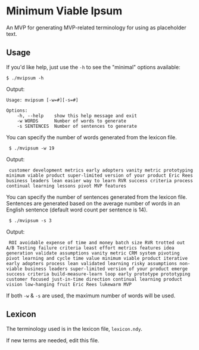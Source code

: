 
Minimum Viable Ipsum 
====================

An MVP for generating MVP-related terminology for using as placeholder text.

## Usage 

If you'd like help, just use the `-h` to see the "minimal" options available:

    $ ./mvipsum -h 

Output:

    Usage: mvipsum [-w=#][-s=#]

    Options:
        -h, --help    show this help message and exit
        -w WORDS      Number of words to generate
        -s SENTENCES  Number of sentences to generate

You can specify the number of words generated from the lexicon file. 

     $ ./mvipsum -w 19

Output:

     customer development metrics early adopters vanity metric prototyping minimum viable product super-limited version of your product Eric Rees business leaders lean easier way to learn RVR success criteria process continual learning lessons pivot MVP features

You can specify the number of sentences generated from the lexicon file. Sentences are generated based on the average number of words in an English sentence (default word count per sentence is 14). 

     $ ./mvipsum -s 3

Output:

     ROI avoidable expense of time and money batch size RVR trotted out A/B Testing failure criteria least effort metrics features idea generation validate assumptions vanity metric CRM system pivoting pivot learning and cycle time value minimum viable product iterative early adopters process lean validated learning risky assumptions non-viable business leaders super-limited version of your product emerge success criteria build-measure-learn loop early prototype prototyping customer focused just-in-time direction continual learning product vision low-hanging fruit Eric Rees lukewarm MVP

If both `-w` & `-s` are used, the maximum number of words will be used. 

## Lexicon 

The terminology used is in the lexicon file, `lexicon.ndy`.  

If new terms are needed, edit this file. 

